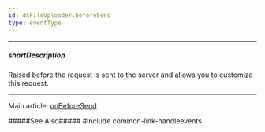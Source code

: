 ```yaml
---
id: dxFileUploader.beforeSend
type: eventType
---
```

---
##### shortDescription
Raised before the request is sent to the server and allows you to customize this request.

---
Main article: [onBeforeSend](/api-reference/10%20UI%20Components/dxFileUploader/1%20Configuration/onBeforeSend.md '/Documentation/ApiReference/UI_Components/dxFileUploader/Configuration/#onBeforeSend')

#####See Also#####
#include common-link-handleevents
